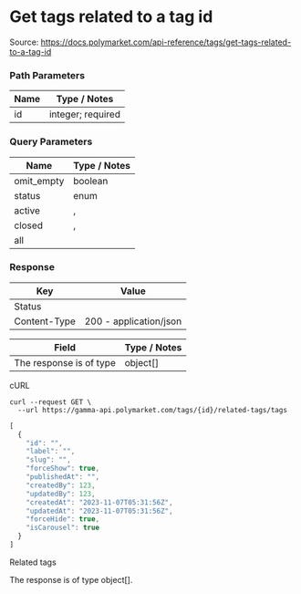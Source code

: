 # Get tags related to a tag id
Source: https://docs.polymarket.com/api-reference/tags/get-tags-related-to-a-tag-id



### Path Parameters

| Name | Type / Notes |
| --- | --- |
| id | integer; required |

### Query Parameters

| Name | Type / Notes |
| --- | --- |
| omit_empty | boolean |
| status | enum |
| active | , |
| closed | , |
| all |  |

### Response

| Key | Value |
| --- | --- |
| Status |  |
| Content-Type | 200 - application/json |

| Field | Type / Notes |
| --- | --- |
| The response is of type | object[] |


cURL

```code
curl --request GET \
  --url https://gamma-api.polymarket.com/tags/{id}/related-tags/tags
```

```javascript
[
  {
    "id": "",
    "label": "",
    "slug": "",
    "forceShow": true,
    "publishedAt": "",
    "createdBy": 123,
    "updatedBy": 123,
    "createdAt": "2023-11-07T05:31:56Z",
    "updatedAt": "2023-11-07T05:31:56Z",
    "forceHide": true,
    "isCarousel": true
  }
]
```

Related tags

The response is of type object[].
